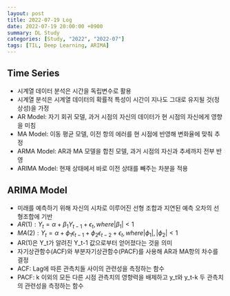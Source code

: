 ```yaml
---
layout: post
title: 2022-07-19 Log
date: 2022-07-19 20:00:00 +0900
summary: DL Study
categories: [Study, "2022", "2022-07"]
tags: [TIL, Deep Learning, ARIMA]
---
```


## Time Series
- 시계열 데이터 분석은 시간을 독립변수로 활용
- 시계열 분석은 시계열 데이터의 확률적 특성이 시간이 지나도 그대로 유지될 것(정상성)을 가정
- AR Model: 자기 회귀 모델, 과거 시점의 자신의 데이터가 현 시점의 자신에게 영향을 미침
- MA Model: 이동 평균 모델, 이전 항의 에러를 현 시점에 반영해 변화율에 맞춰 추정
- ARMA Model: AR과 MA 모델을 합친 모델, 과거 시점의 자신과 추세까지 전부 반영
- ARIMA Model: 현재 상태에서 바로 이전 상태를 빼주는 차분을 적용

## ARIMA Model
- 미래를 예측하기 위해 자신의 시차로 이루어진 선형 조합과 지연된 예측 오차의 선형조합에 기반
- $AR(1):Y_t=\alpha+\beta_1Y_{t-1}+\epsilon_t,where|\beta_1|<1$
- $MA(2):Y_t=\alpha+\phi_1\epsilon_{t-1}+\phi_2\epsilon_{t-2}+\epsilon_t,where|\phi_1|,|\phi_2|<1$
- AR(1)은 Y_t가 알려진 Y_t-1 값으로부터 얻어졌다는 것을 의미
- 자기상관함수(ACF)와 부분자기상관함수(PACF)를 사용해 AR과 MA항의 차수를 결정
- ACF: Lag에 따른 관측치들 사이의 관련성을 측정하는 함수
- PACF: k 이외의 모든 다른 시점 관측치의 영향력을 배제하고 y_t와 y_t-k 두 관측치의 관련성을 측정하는 함수

